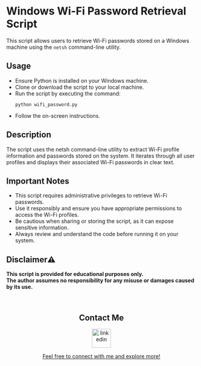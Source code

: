 # Windows Wi-Fi Password Retrieval Script

This script allows users to retrieve Wi-Fi passwords stored on a Windows machine using the `netsh` command-line utility.


## Usage

- Ensure Python is installed on your Windows machine.
- Clone or download the script to your local machine.
- Run the script by executing the command: 
  ```
  python wifi_password.py
  ```
- Follow the on-screen instructions.


## Description

The script uses the netsh command-line utility to extract Wi-Fi profile information and passwords stored on the system. It iterates through all user profiles and displays their associated Wi-Fi passwords in clear text.


## Important Notes

- This script requires administrative privileges to retrieve Wi-Fi passwords.
- Use it responsibly and ensure you have appropriate permissions to access the Wi-Fi profiles.
- Be cautious when sharing or storing the script, as it can expose sensitive information.
- Always review and understand the code before running it on your system.


## Disclaimer⚠️

**This script is provided for educational purposes only. <br> The author assumes no responsibility for any misuse or damages caused by its use.**

<br>
<!-- Connect with me -->
<h2 align="center">Contact Me</h2>
<!--icons and links-->
<p align="center">
  <a href="https://www.linkedin.com/in/mateo1mc/" target="blank"><img align="center" src="https://user-images.githubusercontent.com/88904952/234979284-68c11d7f-1acc-4f0c-ac78-044e1037d7b0.png" alt="linkedin" height="50" width="50" /><p align="center">Feel free to connect with me and explore more!</p></a>
</p>
<br
